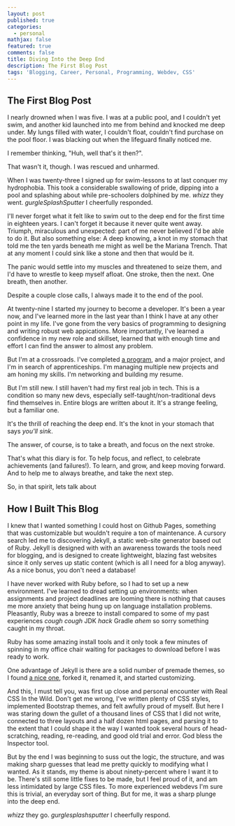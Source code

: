```yaml
---
layout: post
published: true
categories:
  - personal
mathjax: false
featured: true
comments: false
title: Diving Into the Deep End
description: The First Blog Post
tags: 'Blogging, Career, Personal, Programming, Webdev, CSS'
---
```

The First Blog Post
-------------------

I nearly drowned when I was five. I was at a public pool, and I couldn't yet swim, and another kid launched into me from behind and knocked me deep under. My lungs filled with water, I couldn't float, couldn't find purchase on the pool floor. I was blacking out when the lifeguard finally noticed me. 

I remember thinking, "Huh, well that's it then?". 

That wasn't it, though. I was rescued and unharmed. 

When I was twenty-three I signed up for swim-lessons to at last conquer my hydrophobia. This took a considerable swallowing of pride, dipping into a pool and splashing about while pre-schoolers dolphined by me. *whizz* they went. *gurgleSplashSputter* I cheerfully responded. 

I'll never forget what it felt like to swim out to the deep end for the first time in eighteen years. I can't forget it because it never quite went away. Triumph, miraculous and unexpected: part of me never believed I'd be able to do it. But also something else: A deep knowing, a knot in my stomach that told me the ten yards beneath me might as well be the Mariana Trench. That at any moment I could sink like a stone and then that would be it.

The panic would settle into my muscles and threatened to seize them, and I'd have to wrestle to keep myself afloat. One stroke, then the next. One breath, then another. 

Despite a couple close calls, I always made it to the end of the pool. 

At twenty-nine I started my journey to become a developer. It's been a year now, and I've learned more in the last year than I think I have at any other point in my life. I've gone from the very basics of programming to designing and writing robust web appications. More importantly, I've learned a confidence in my new role and skillset, learned that with enough time and effort I can find the answer to almost any problem. 

But I'm at a crossroads. I've completed [a program](https://www.launchcode.org/summerofcode), and a major project, and I'm in search of apprenticeships. I'm managing multiple new projects and am honing my skills. I'm networking and building my resume. 

But I'm still new. I still haven't had my first real job in tech. This is a condition so many new devs, especially self-taught/non-traditional devs find themselves in. Entire blogs are written about it. It's a strange feeling, but a familiar one. 

It's the thrill of reaching the deep end. It's the knot in your stomach that says *you'll sink*. 

The answer, of course, is to take a  breath, and focus on the next stroke. 

That's what this diary is for. To help focus, and reflect, to celebrate achievements (and failures!). To learn, and grow, and keep moving forward. And to help me to always breathe, and take the next step. 

So, in that spirit, lets talk about

How I Built This Blog
---------------------

I knew that I wanted something I could host on Github Pages, something that was customizable but wouldn't require a ton of maintenance. A cursory search led me to discovering Jekyll, a static web-site generator based out of Ruby. Jekyll is designed with with an awareness towards the tools need for blogging, and is designed to create lightweight, blazing fast websites since it only serves up static content (which is all I need for a blog anyway). As a nice bonus, you don't need a database!

I have never worked with Ruby before, so I had to set up a new environment. I've learned to dread setting up environments: when assignments and project deadlines are looming there is nothing that causes me more anxiety that being hung up on language installation problems. Pleasantly, Ruby was a breeze to install compared to some of my past experiences *cough* *cough* JDK *hack* Gradle *ahem* so sorry something caught in my throat. 

Ruby has some amazing install tools and it only took a few minutes of spinning in my office chair waiting for packages to download before I was ready to work.

One advantage of Jekyll is there are a solid number of premade themes, so I found [a nice one](https://github.com/hmfaysal/Notepad), forked it, renamed it, and started customizing. 

And this, I must tell you, was first up close and personal encounter with Real CSS In the Wild. Don't get me wrong, I've written plenty of CSS styles, implemented Bootstrap themes, and felt awfully proud of myself. But here I was staring down the gullet of a thousand lines of CSS that I did not write, connected to three layouts and a half dozen html pages, and parsing it to the extent that I could shape it the way I wanted took several hours of head-scratching, reading, re-reading, and good old trial and error. God bless the Inspector tool. 

But by the end I was beginning to suss out the logic, the structure, and was making sharp guesses that lead me pretty quickly to modifying what I wanted. As it stands, my theme is about ninety-percent where I want it to be. There's still some little fixes to be made, but I feel proud of it, and am less intimidated by large CSS files.  To more experienced webdevs I'm sure this is trivial, an everyday sort of thing.  But for me, it was a sharp plunge into the deep end. 

*whizz* they go.
*gurglesplashsputter* I cheerfully respond.

